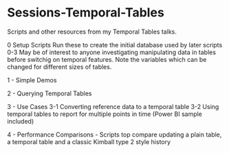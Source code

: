 # Sessions-Temporal-Tables
Scripts and other resources from my Temporal Tables talks.

0 Setup Scripts
Run these to create the initial database used by later scripts
   0-3 May be of interest to anyone investigating manipulating data in tables before switchig on temporal features.
       Note the variables which can be changed for different sizes of tables.

1 - Simple Demos

2 - Querying Temporal Tables

3 - Use Cases
   3-1 Converting reference data to a temporal table
   3-2 Using temporal tables to report for multiple points in time (Power BI sample included)

4 - Performance Comparisons - Scripts top compare updating a plain table, a temporal table and a classic Kimball type 2 style history
